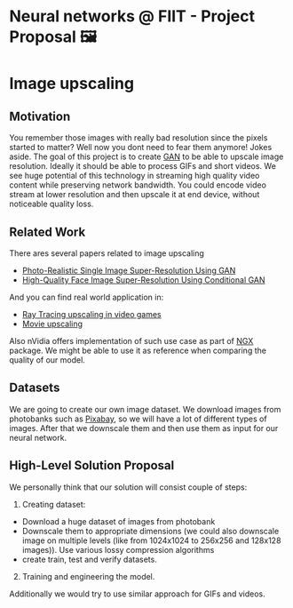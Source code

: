 # Neural networks @ FIIT - Project Proposal 🖼
# Image upscaling

## Motivation

You remember those images with really bad resolution since the pixels started to matter? Well now you dont need to fear them anymore!
Jokes aside.
The goal of this project is to create [GAN](https://en.wikipedia.org/wiki/Generative_adversarial_network) to be able to upscale image resolution. Ideally it should be able to process GIFs and short videos.
We see huge potential of this technology in streaming high quality video content while preserving network bandwidth.
You could encode video stream at lower resolution and then upscale it at end device, without noticeable quality loss.


## Related Work
There ares several papers related to image upscaling

 - [Photo-Realistic Single Image Super-Resolution Using GAN](https://arxiv.org/abs/1609.04802)
 - [High-Quality Face Image Super-Resolution Using Conditional GAN](https://arxiv.org/pdf/1707.00737.pdf)

And you can find real world application in:
 - [Ray Tracing upscaling in video games](https://www.nvidia.com/en-us/geforce/news/dlss-control-and-beyond/)
 - [Movie upscaling](https://www.provideocoalition.com/videogorillas-bigfoot-super-resolution-converts-films-from-native-480p-to-4k/)

Also nVidia offers implementation of such use case as part of [NGX](https://developer.nvidia.com/rtx/ngx) package. We might be able to use it as reference when comparing the quality of our model.

## Datasets

We are going to create our own image dataset. We download images from photobanks such as [Pixabay](https://pixabay.com), so we will have a lot of different types of images. After that we downscale them and then use them as input for our neural network.

## High-Level Solution Proposal
We personally think that our solution will consist couple of steps:

1. Creating dataset:
 - Download a huge dataset of images from photobank
 - Downscale them to appropriate dimensions (we could also downscale image on multiple levels (like from 1024x1024 to 256x256 and 128x128 images)). Use various lossy compression algorithms
 - create train, test and verify datasets.
2. Training and engineering the model.

Additionally we would try to use similar approach for GIFs and videos.
